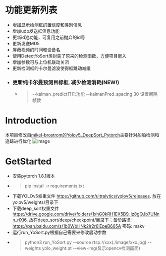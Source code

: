 
# 功能更新列表
- 增加显示检测框的置信度和类别信息
- 增加udp发送框信息功能
- 更新id池功能，可复用之前抛弃的id号
- 更新发送MD5
- 屏蔽视频的时间和设备名
- 使用DetectYoSort类封装了原来的检测函数，方便项目嵌入
- 增加参数可与上位机联动关闭
- 更新检测框的卡尔曼滤波使得框跳动减缓
- ### 更新纯卡尔曼预测目标框, 减少检测消耗(NEW!) 
  - > --kalman_predict开启功能 --kalmanPred_spacing 30 设置间隔帧数

# Introduction
本项目修改自[mikel-brostrom的Yolov5_DeepSort_Pytorch](https://github.com/mikel-brostrom/Yolov5_DeepSort_Pytorch)主要针对船舶检测和追踪进行优化
![image](https://user-images.githubusercontent.com/23237287/119972135-6f8ea480-bfe4-11eb-877c-46f504c68576.png)




# GetStarted
- 安装pytorch 1.8.1版本
- > pip install -r requirements.txt
- 下载YOLOv5权重文件 https://github.com/ultralytics/yolov5/releases. 放在 yolov5/weights/目录下
- 下载deep_sort权重文件 https://drive.google.com/drive/folders/1xhG0kRH1EX5B9_Iz8gQJb7UNnn_riXi6. 放在deep_sort/deep/checkpoint/目录下；备份路径: https://pan.baidu.com/s/1b0WbHNk2ir2r6iEpeB665A  密码: makv
- 运行run_YoSort.py根据自己需要来修改启动参数
- > python3 run_YoSort.py --source rtsp://xxx(./image/xxx.jpg) --weights yolo_weight.pt --view-img(显示opencv检测画面)
